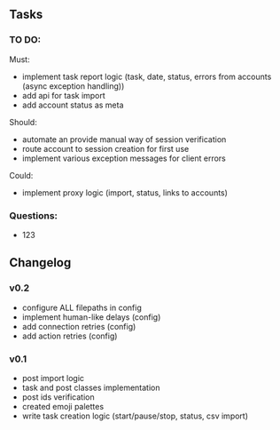 ## Tasks

### TO DO:

Must:

- implement task report logic (task, date, status, errors from accounts (async exception handling))
- add api for task import
- add account status as meta

Should:
- automate an provide manual way of session verification
- route account to session creation for first use
- implement various exception messages for client errors

Could:
- implement proxy logic (import, status, links to accounts)


### Questions:
- 123


## Changelog

### v0.2
- configure ALL filepaths in config
- implement human-like delays (config)
- add connection retries (config)
- add action retries (config)

### v0.1
- post import logic
- task and post classes implementation
- post ids verification
- created emoji palettes
- write task creation logic (start/pause/stop, status, csv import)